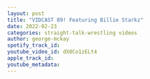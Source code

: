 ```yaml
---
layout: post
title: "VIDCAST 89! Featuring Billie Starkz"
date: 2022-02-23
categories: straight-talk-wrestling videos
author: george-mckay
spotify_track_id: 
youtube_video_id: dX8Co1zELt4
apple_track_id: 
youtube_metadata: 
---
```

